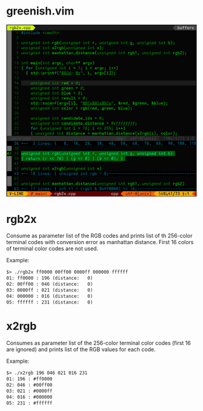 # greenish.vim

![plot](./preview.png)

# rgb2x

Consume as parameter list of the RGB codes and prints list of th 256-color
terminal codes with conversion error as manhattan distance. First 16 colors
of terminal color codes are not used.

Example:

```
$> ./rgb2x ff0000 00ff00 0000ff 000000 ffffff
01: ff0000 : 196 (distance:   0)
02: 00ff00 : 046 (distance:   0)
03: 0000ff : 021 (distance:   0)
04: 000000 : 016 (distance:   0)
05: ffffff : 231 (distance:   0)
```

# x2rgb

Consumes as parameter list of the 256-color terminal color codes (first 16 are
ignored) and prints list of the RGB values for each code.

Example:

```
$> ./x2rgb 196 046 021 016 231
01: 196 : #ff0000
02: 046 : #00ff00
03: 021 : #0000ff
04: 016 : #000000
05: 231 : #ffffff
```
